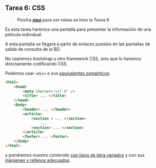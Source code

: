 ## Tarea 6: CSS

> **Pincha [aquí](https://github.com/Gecofer/MII_SSBW_1819/blob/master/Tarea%206/Tarea6.md) para ver cómo se hizo la Tarea 6**

Es esta tarea haremos una pantalla para presentar la información de una película individual.

A esta pantalla se llegará a partir de enlaces puestos en las pantallas de salida de consulta de la BD.

No usaremos bootstrap u otro framework CSS, sino que lo haremos directamente codificando CSS.

Podemos usar `<div>` o sus [equivalentes semánticos](https://www.templatemonster.com/blog/html5-semantics-elements-replace-div-tag/):

~~~html
<html>
	<head>
		<meta charset="utf-8" />
		<title> ... </title>
	</head>
	<body>
		<header> ... </header>
		<article>
			<section > ... </section>
				...
			<section> ... </section>
		</article>
		<footer> ... <footer>
	</body>
</html>
~~~

y pondremos nuestro contenido [con tipos de letra variados](https://developer.mozilla.org/en-US/docs/Learn/CSS/Styling_text/Fundamentals) y con sus [márgenes y rellenos adecuados](https://developer.mozilla.org/en-US/docs/Learn/CSS/Styling_boxes).
